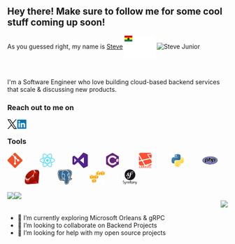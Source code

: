 ## Hey there! Make sure to follow me for some cool stuff coming up soon!

As you guessed right, my name is [Steve](https://stevejunior.com) <img src="https://github.com/kojoYeboah53i/kojoyeboah53i/blob/main/flag-of-ghana.svg" width="70px" align="center"> <a align="left"> <img src="https://komarev.com/ghpvc/?username=Steve-Junior&label=Views&color=blue&style=plastic" alt="Steve Junior" /> </a>

<br/>
 
I'm a Software Engineer who love building cloud-based backend services that scale & discussing new products.


### Reach out to me on <a href="https://twitter.com/__stevejunior">
  <img align="left" alt="Steve's Twitter" width="22px" src="https://github.com/devicons/devicon/blob/master/icons/twitter/twitter-original.svg" />
</a><a href="https://www.linkedin.com/in/stephen-ibeh/">
  <img align="left" alt="Steve's Linkdein" width="22px" src="https://github.com/devicons/devicon/blob/master/icons/linkedin/linkedin-original.svg" />
</a>
<br/>



### Tools

<img src="https://github.com/devicons/devicon/blob/master/icons/git/git-original.svg" width="35px">&nbsp;&nbsp;&nbsp;&nbsp;&nbsp;&nbsp;&nbsp;&nbsp;&nbsp;
<img src="https://github.com/devicons/devicon/blob/master/icons/react/react-original.svg" width="35px">&nbsp;&nbsp;&nbsp;&nbsp;&nbsp;&nbsp;&nbsp;&nbsp;&nbsp;
<img src="https://github.com/devicons/devicon/blob/master/icons/visualstudio/visualstudio-plain.svg" width="35px">&nbsp;&nbsp;&nbsp;&nbsp;&nbsp;&nbsp;&nbsp;&nbsp;&nbsp;
<img src="https://github.com/devicons/devicon/blob/master/icons/csharp/csharp-plain.svg" width="35px">&nbsp;&nbsp;&nbsp;&nbsp;&nbsp;&nbsp;&nbsp;&nbsp;&nbsp;
<img src="https://github.com/devicons/devicon/blob/master/icons/laravel/laravel-plain-wordmark.svg" width="35px">&nbsp;&nbsp;&nbsp;&nbsp;&nbsp;&nbsp;&nbsp;&nbsp;&nbsp;
<img src="https://github.com/devicons/devicon/blob/master/icons/python/python-original.svg" width="35px">&nbsp;&nbsp;&nbsp;&nbsp;&nbsp;&nbsp;&nbsp;&nbsp;&nbsp;
<img src="https://github.com/devicons/devicon/blob/master/icons/php/php-original.svg" width="35px">&nbsp;&nbsp;&nbsp;&nbsp;&nbsp;&nbsp;&nbsp;&nbsp;&nbsp;
<img src="https://github.com/devicons/devicon/blob/master/icons/ruby/ruby-original.svg" width="35px">&nbsp;&nbsp;&nbsp;&nbsp;&nbsp;&nbsp;&nbsp;&nbsp;&nbsp;
<img src="https://github.com/devicons/devicon/blob/master/icons/postgresql/postgresql-original.svg" width="35px">&nbsp;&nbsp;&nbsp;&nbsp;&nbsp;&nbsp;&nbsp;&nbsp;&nbsp;
<img src="https://github.com/devicons/devicon/blob/master/icons/amazonwebservices/amazonwebservices-original.svg" width="35px">&nbsp;&nbsp;&nbsp;&nbsp;&nbsp;&nbsp;&nbsp;&nbsp;&nbsp;
<img src="https://github.com/devicons/devicon/blob/master/icons/symfony/symfony-original-wordmark.svg" width="35px">&nbsp;&nbsp;&nbsp;&nbsp;&nbsp;&nbsp;&nbsp;&nbsp;&nbsp;
<br/>

 <div align="left">
  <img align="left" height='200px' src="https://github-readme-stats.vercel.app/api?username=steve-junior&show_icons=true&include_all_commits=true&theme=dracula&count_private=true"/>
</div>
<img  src="https://github-readme-streak-stats.herokuapp.com/?user=steve-junior&theme=dracula" />
<br/>

<a href="https://github.com/steve-junior">
  <img align="right" src="https://github-readme-stats.vercel.app/api/top-langs/?username=steve-junior&layout=compact&theme=dracula&count_private=true&langs_count=10" />
</a> 
<br/>

- 🌱 I’m currently exploring Microsoft Orleans & gRPC
- 👯 I’m looking to collaborate on Backend Projects
- 🤔 I’m looking for help with my open source projects
